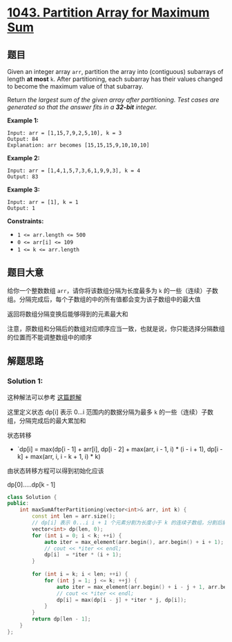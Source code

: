 # [1043. Partition Array for Maximum Sum](https://leetcode.cn/problems/partition-array-for-maximum-sum/)

## 题目

Given an integer array `arr`, partition the array into (contiguous) subarrays of length **at most** `k`. After partitioning, each subarray has their values changed to become the maximum value of that subarray.

Return *the largest sum of the given array after partitioning. Test cases are generated so that the answer fits in a **32-bit** integer.*

 

**Example 1:**

```
Input: arr = [1,15,7,9,2,5,10], k = 3
Output: 84
Explanation: arr becomes [15,15,15,9,10,10,10]
```

**Example 2:**

```
Input: arr = [1,4,1,5,7,3,6,1,9,9,3], k = 4
Output: 83
```

**Example 3:**

```
Input: arr = [1], k = 1
Output: 1
```

 

**Constraints:**

- `1 <= arr.length <= 500`
- `0 <= arr[i] <= 109`
- `1 <= k <= arr.length`

## 题目大意

给你一个整数数组 `arr`，请你将该数组分隔为长度最多为 `k` 的一些（连续）子数组。分隔完成后，每个子数组的中的所有值都会变为该子数组中的最大值

返回将数组分隔变换后能够得到的元素最大和

 

注意，原数组和分隔后的数组对应顺序应当一致，也就是说，你只能选择分隔数组的位置而不能调整数组中的顺序


## 解题思路

### Solution 1:

这种解法可以参考 [这篇题解](https://leetcode.cn/problems/partition-array-for-maximum-sum/solution/fei-chang-hao-li-jie-de-dong-tai-gui-hua-w0wq/)

这里定义状态 dp[i] 表示 0...i 范围内的数据分隔为最多 `k` 的一些（连续）子数组，分隔完成后的最大累加和

状态转移

- `dp[i] = max(dp[i - 1] + arr[i], dp[i - 2] + max(arr, i - 1, i) * (i - i + 1), dp[i - k] + max(arr, i, i - k + 1, i) * k)

由状态转移方程可以得到初始化应该

dp[0].....dp[k - 1]

````c++
class Solution {
public:
    int maxSumAfterPartitioning(vector<int>& arr, int k) {
        const int len = arr.size();
        // dp[i] 表示 0...i i + 1 个元素分割为长度小于 k 的连续子数组，分割后能得到的元素最大和
        vector<int> dp(len, 0);
        for (int i = 0; i < k; ++i) {
            auto iter = max_element(arr.begin(), arr.begin() + i + 1);
            // cout << *iter << endl;
            dp[i]  = *iter * (i + 1);
        }
        
        for (int i = k; i < len; ++i) {
            for (int j = 1; j <= k; ++j) {
                auto iter = max_element(arr.begin() + i - j + 1, arr.begin() + i + 1);
                // cout << *iter << endl;
                dp[i] = max(dp[i - j] + *iter * j, dp[i]);
            }
        }
        return dp[len - 1];
    }
};
````
